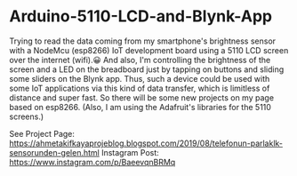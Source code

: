# Arduino-5110-LCD-and-Blynk-App

Trying to read the data coming from my smartphone's brightness sensor with a NodeMcu (esp8266) IoT development board using a 5110 LCD screen over the internet (wifi).😀 And also, I'm controlling the brightness of the screen and a LED on the breadboard just by tapping on buttons and sliding some sliders on the Blynk app. Thus, such a device could be used with some IoT applications via this kind of data transfer, which is limitless of distance and super fast. So there will be some new projects on my page based on esp8266. (Also, I am using the Adafruit's libraries for the 5110 screens.)

See Project Page: https://ahmetakifkayaprojeblog.blogspot.com/2019/08/telefonun-parlaklk-sensorunden-gelen.html
Instagram Post: https://www.instagram.com/p/BaeevqnBRMq
